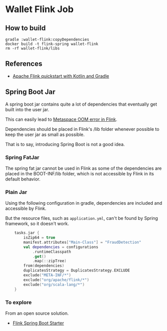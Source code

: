 # Wallet Flink Job

## How to build

```shell
gradle :wallet-flink:copyDependencies
docker build -t flink-spring wallet-flink
rm -rf wallet-flink/libs
```


## References
* [Apache Flink quickstart with Kotlin and Gradle](https://mgaiduk.substack.com/p/apache-flink-quickstart-with-kotlin)

## Spring Boot Jar

A spring boot jar contains quite a lot of dependencies that eventually get built into the user jar.

This can easily lead to [Metaspace OOM error in Flink](https://nightlies.apache.org/flink/flink-docs-master/docs/ops/debugging/debugging_classloading/#unloading-of-dynamically-loaded-classes-in-user-code). 

Dependencies should be placed in Flink's /lib folder whenever possible to keep the user jar as small as possible.

That is to say, introducing Spring Boot is not a good idea.

### Spring FatJar

The spring fat jar cannot be used in Flink as some of the dependencies are placed in the BOOT-INF/lib folder,
which is not accessible by Flink in its default behavior.

### Plain Jar

Using the following configuration in gradle, dependencies are included and accessible by Flink.

But the resource files, such as `application.yml`, can't be found by Spring framework, so it doesn't work. 

```kotlin
    tasks.jar {
        isZip64 = true
        manifest.attributes["Main-Class"] = "FraudDetection"
        val dependencies = configurations
            .runtimeClasspath
            .get()
            .map(::zipTree)
        from(dependencies)
        duplicatesStrategy = DuplicatesStrategy.EXCLUDE
        exclude("META-INF/*")
        exclude("org/apache/flink/*")
        exclude("org/scala-lang/*")
    }
```
### To explore

From an open source solution.
* [Flink Spring Boot Starter](https://github.com/intsmaze/flink-boot)

